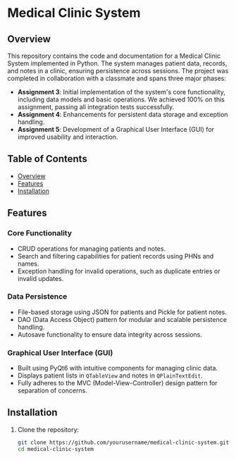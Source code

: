 # Medical Clinic System  

## Overview  
This repository contains the code and documentation for a Medical Clinic System implemented in Python. The system manages patient data, records, and notes in a clinic, ensuring persistence across sessions. The project was completed in collaboration with a classmate and spans three major phases:  

- **Assignment 3**: Initial implementation of the system's core functionality, including data models and basic operations. We achieved 100% on this assignment, passing all integration tests successfully.
- **Assignment 4**: Enhancements for persistent data storage and exception handling.  
- **Assignment 5**: Development of a Graphical User Interface (GUI) for improved usability and interaction.  

## Table of Contents  
- [Overview](#overview)  
- [Features](#features)  
- [Installation](#installation)  

## Features  

### Core Functionality  
- CRUD operations for managing patients and notes.  
- Search and filtering capabilities for patient records using PHNs and names.  
- Exception handling for invalid operations, such as duplicate entries or invalid updates.  

### Data Persistence  
- File-based storage using JSON for patients and Pickle for patient notes.  
- DAO (Data Access Object) pattern for modular and scalable persistence handling.  
- Autosave functionality to ensure data integrity across sessions.  

### Graphical User Interface (GUI)  
- Built using PyQt6 with intuitive components for managing clinic data.  
- Displays patient lists in `QTableView` and notes in `QPlainTextEdit`.  
- Fully adheres to the MVC (Model-View-Controller) design pattern for separation of concerns.  

## Installation  

1. Clone the repository:  
   ```bash  
   git clone https://github.com/yourusername/medical-clinic-system.git  
   cd medical-clinic-system  

